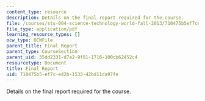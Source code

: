 ```yaml
---
content_type: resource
description: Details on the final report required for the course.
file: /courses/sts-004-science-technology-world-fall-2013/710475b5ef7ce42b153342bd11da97fe_MITSTS_004F13_assig_final.pdf
file_type: application/pdf
learning_resource_types: []
ocw_type: OCWFile
parent_title: Final Report
parent_type: CourseSection
parent_uid: 35dd2331-d7a2-9f81-1716-100cb62452c4
resourcetype: Document
title: Final Report
uid: 710475b5-ef7c-e42b-1533-42bd11da97fe
---
```

Details on the final report required for the course.

